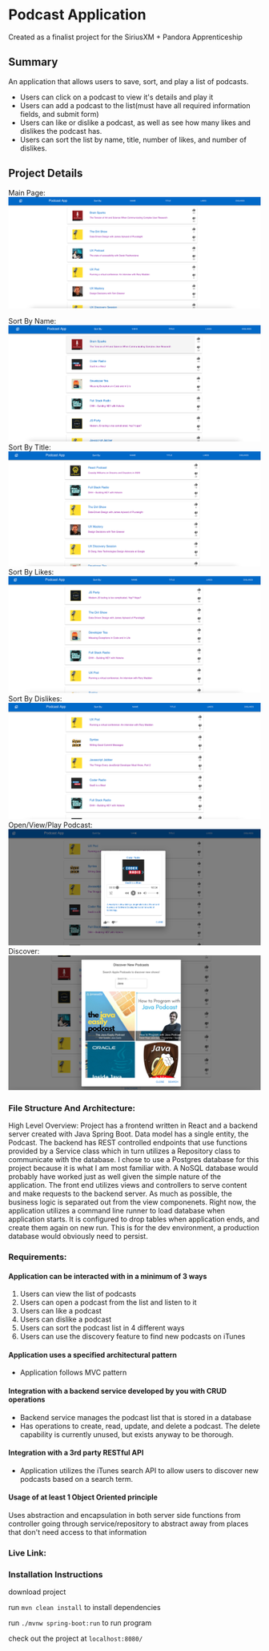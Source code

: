 # Podcast Application
Created as a finalist project for the SiriusXM + Pandora Apprenticeship

## Summary
An application that allows users to save, sort, and play a list of podcasts.
* Users can click on a podcast to view it's details and play it
* Users can add a podcast to the list(must have all required information fields, and submit form)
* Users can like or dislike a podcast, as well as see how many likes and dislikes the podcast has.
* Users can sort the list by name, title, number of likes, and number of dislikes.

## Project Details
Main Page:
![](src/screenshots/entry.png)

Sort By Name:
![](src/screenshots/sortName.png)
Sort By Title:
![](src/screenshots/SortTitle.png)
Sort By Likes:
![](src/screenshots/sortLikes.png)
Sort By Dislikes:
![](src/screenshots/sortDislikes.png)
Open/View/Play Podcast:
![](src/screenshots/openPodcast.png)
Discover:
![](src/screenshots/discover.png)

### File Structure And Architecture:
High Level Overview:
Project has a frontend written in React and a backend server created with Java Spring Boot.
Data model has a single entity, the Podcast. The backend has REST controlled endpoints that use functions provided by a Service class which in turn utilizes a Repository class to communicate with the database.
I chose to use a Postgres database for this project because it is what I am most familiar with. A NoSQL database would probably have worked just as well given the simple nature of the application.
The front end utilizes views and controllers to serve content and make requests to the backend server. As much as possible, the business logic is separated out from the view componenets.
Right now, the application utilizes a command line runner to load database when application starts. It is configured to drop tables when application ends, and create them again on new run. This is for the dev environment, a production database would obviously need to persist.

### Requirements:
#### Application can be interacted with in a minimum of 3 ways
1. Users can view the list of podcasts
2. Users can open a podcast from the list and listen to it
3. Users can like a podcast
4. Users can dislike a podcast
5. Users can sort the podcast list in 4 different ways
6. Users can use the discovery feature to find new podcasts on iTunes

#### Application uses a specified architectural pattern
* Application follows MVC pattern

#### Integration with a backend service developed by you with CRUD operations
* Backend service manages the podcast list that is stored in a database
* Has operations to create, read, update, and delete a podcast. 
  The delete capability is currently unused, but exists anyway to be thorough.

#### Integration with a 3rd party RESTful API
* Application utilizes the iTunes search API to allow users to discover new podcasts based on a search term.

#### Usage of at least 1 Object Oriented principle
Uses abstraction and encapsulation in both server side functions from controller going through service/repository to abstract away from places that don't need access to that information

### Live Link:

### Installation Instructions
download project

run `mvn clean install` to install dependencies

run `./mvnw spring-boot:run` to run program

check out the project at `localhost:8080/`